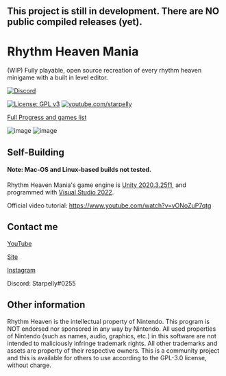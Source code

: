 ## This project is still in development. There are NO public compiled releases (yet).

# Rhythm Heaven Mania

(WIP) Fully playable, open source recreation of every rhythm heaven minigame with a built in level editor.

<p>
  <a href="https://discord.com/invite/NKPYwGMqH6">
    <img src="https://img.shields.io/discord/936512454291234827?color=5865F2&label=Rhythm%20Heaven%20Mania&logo=discord&logoColor=white" alt="Discord">
  </a>
</p>

[![License: GPL v3](https://img.shields.io/badge/License-GPLv3-blue.svg)](https://www.gnu.org/licenses/gpl-3.0)
[![youtube.com/starpelly](https://img.shields.io/badge/youtube-youtube.com%2Fstarpelly-red)](https://youtube.com/starpelly)

[Full Progress and games list](https://docs.google.com/spreadsheets/d/1Z-HbLKg88Z68dGMGXOut97ew9giVdouMdmActkaSjK4/edit?usp=sharing)

![image](https://user-images.githubusercontent.com/24588691/147578029-c0ca76eb-34a4-48ad-a27e-480cc3966b38.png)
![image](https://user-images.githubusercontent.com/40370440/154824159-07800021-9264-4293-92cf-d3f6e0155f5b.png)


## Self-Building
#### Note: Mac-OS and Linux-based builds not tested.
Rhythm Heaven Mania's game engine is [Unity 2020.3.25f1](https://unity3d.com/unity/whats-new/2020.3.25),
and programmed with [Visual Studio 2022](https://visualstudio.microsoft.com/vs/).

Official video tutorial: https://www.youtube.com/watch?v=vONoZuP7qtg

## Contact me
[YouTube](https://www.youtube.com/channel/UCtHplARd31KhttOPJXMMlkg)

[Site](https://starpelly.com/)

[Instagram](https://instagram.com/starpelly_)

Discord: Starpelly#0255

## Other information
Rhythm Heaven is the intellectual property of Nintendo. This program is NOT endorsed nor sponsored in any way by Nintendo. All used properties of Nintendo (such as names, audio, graphics, etc.) in this software are not intended to maliciously infringe trademark rights. All other trademarks and assets are property of their respective owners. This is a community project and this is available for others to use according to the GPL-3.0 license, without charge.
